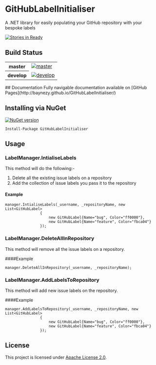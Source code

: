 # GitHubLabelInitialiser
A .NET library for easily populating your GitHub repository with your bespoke labels

[![Stories in Ready](https://badge.waffle.io/baynezy/GitHubLabelInitialiser.svg?label=ready&title=Stories%20in%20Ready)](http://waffle.io/baynezy/GitHubLabelInitialiser)

## Build Status
<table>
    <tr>
        <th>master</th>
		<td><a href="https://ci.appveyor.com/project/baynezy/githublabelinitialiser"><img src="https://ci.appveyor.com/api/projects/status/46a5yy16oaa4eoyf/branch/master?svg=true" alt="master" title="master" /></a></td>
    </tr>
    <tr>
        <th>develop</th>
		<td><a href="https://ci.appveyor.com/project/baynezy/githublabelinitialiser"><img src="https://ci.appveyor.com/api/projects/status/46a5yy16oaa4eoyf/branch/develop?svg=true" alt="develop" title="develop" /></a></td>
    </tr>
</table>
## Documentation
Fully navigable documentation available on [GitHub Pages](http://baynezy.github.io/GitHubLabelInitialiser/)

## Installing via NuGet

[![NuGet version](https://badge.fury.io/nu/GitHubLabelInitialiser.svg)](http://badge.fury.io/nu/GitHubLabelInitialiser)

    Install-Package GitHubLabelInitialiser

## Usage
### LabelManager.IntialiseLabels
This method will do the following:-

1. Delete all the existing issue labels on a repository
2. Add the collection of issue labels you pass it to the repository

#### Example

    manager.IntialiseLabels(_username, _repositoryName, new List<GitHubLabel>
                    {
                        new GitHubLabel{Name="bug", Color="ff0000"},
                        new GitHubLabel{Name="feature", Color="fbca04"}
                    });


### LabelManager.DeleteAllInRepository
This method will remove all the issue labels on a repository.

####Example

	manager.DeleteAllInRepository(_username, _repositoryName);

### LabelManager.AddLabelsToRepository
This method will add new issue labels on the repository.

####Example

	manager.AddLabelsToRepository(_username, _repositoryName, new List<GitHubLabel>
					{
                        new GitHubLabel{Name="bug", Color="ff0000"},
                        new GitHubLabel{Name="feature", Color="fbca04"}
                    });

## License
This project is licensed under [Apache License 2.0](http://www.apache.org/licenses/LICENSE-2.0).